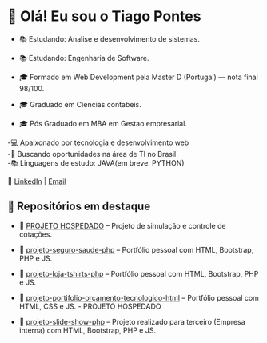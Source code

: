 # 👋 Olá! Eu sou o Tiago Pontes


- 📚 Estudando: Analise e desenvolvimento de sistemas.
- 📚 Estudando: Engenharia de Software.


- 🎓 Formado em Web Development pela Master D (Portugal) — nota final 98/100.
- 🎓 Graduado em Ciencias contabeis.
- 🎓 Pós Graduado em MBA em Gestao empresarial.

-💻 Apaixonado por tecnologia e desenvolvimento web  
-📍 Buscando oportunidades na área de TI no Brasil  
-📚 Linguagens de estudo: JAVA(em breve: PYTHON)

🔗 [LinkedIn](https://www.linkedin.com/in/tiago-pontes-5030b3191/) | [Email](tithobatera2014@gmail.com)

## 💼 Repositórios em destaque

- 📁 [PROJETO HOSPEDADO](https://meuportifolio-1.netlify.app/) – Projeto de simulação e controle de cotações.

- 📁 [projeto-seguro-saude-php](https://github.com/tithobatera/seguro-saude-php) – Portfólio pessoal com HTML, Bootstrap, PHP e JS.
- 📁 [projeto-loja-tshirts-php](https://github.com/tithobatera/loja-t-shirts-php) – Portfólio pessoal com HTML, Bootstrap, PHP e JS.
- 📁 [projeto-portifolio-orçamento-tecnologico-html](https://github.com/tithobatera/portifolio-orcamento-html) – Portfólio pessoal com HTML, CSS e JS. - PROJETO HOSPEDADO
- 📁 [projeto-slide-show-php](https://github.com/tithobatera/portifolio-orcamento-html) – Projeto realizado para terceiro (Empresa interna) com HTML, Bootstrap, PHP e JS.
  

